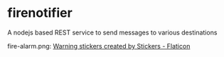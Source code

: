 # firenotifier
A nodejs based REST service to send messages to various destinations

fire-alarm.png: <a href="https://www.flaticon.com/free-stickers/warning" title="warning stickers">Warning stickers created by Stickers - Flaticon</a>